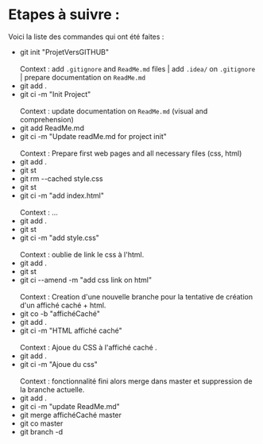 # Etapes à suivre :
Voici la liste des commandes qui ont été faites :

- git init "ProjetVersGITHUB" \
  &nbsp;\
Context : add `.gitignore` and `ReadMe.md` files | add `.idea/` on `.gitignore` | prepare documentation on `ReadMe.md`
- git add .
- git ci -m "Init Project" \
  &nbsp;\
Context : update documentation on `ReadMe.md` (visual and comprehension)
- git add ReadMe.md
- git ci -m "Update readMe.md for project init"\
  &nbsp;\
Context : Prepare first web pages and all necessary files (css, html)
- git add .
- git st
- git rm --cached style.css
- git st
- git ci -m "add index.html"\
  &nbsp;\
  Context : ...
- git add . 
- git st
- git ci -m "add style.css"\
  &nbsp;\
  Context : oublie de link le css à l'html.
- git add .
- git st
- git ci --amend -m "add css link on html"\
  &nbsp;\
  Context : Creation d'une nouvelle branche pour la tentative de création d'un affiché caché + html.
- git co -b "affichéCaché"
- git add .
- git ci -m "HTML affiché caché"\
  &nbsp;\
  Context : Ajoue du CSS à l'affiché caché .
- git add .
- git ci -m "Ajoue du css"\
  &nbsp;\
  Context : fonctionnalité fini alors merge dans master et suppression de la branche actuelle.
- git add .
- git ci -m "update ReadMe.md"
- git merge affichéCaché master
- git co master
- git branch -d